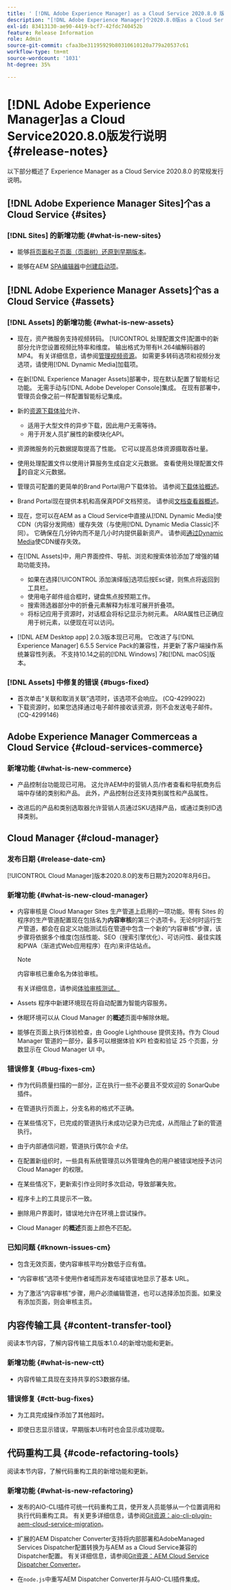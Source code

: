 ```yaml
---
title: ' [!DNL Adobe Experience Manager] as a Cloud Service 2020.8.0 版的发行说明。'
description: "[!DNL Adobe Experience Manager]个2020.8.0版as a Cloud Service发行说明。"
exl-id: 83413130-ae90-4419-bcf7-42fdc740452b
feature: Release Information
role: Admin
source-git-commit: cfaa3be31195929b80310610120a779a20537c61
workflow-type: tm+mt
source-wordcount: '1031'
ht-degree: 35%

---
```


# [!DNL Adobe Experience Manager]as a Cloud Service2020.8.0版发行说明 {#release-notes}

以下部分概述了 Experience Manager as a Cloud Service 2020.8.0 的常规发行说明。


## [!DNL Adobe Experience Manager Sites]个as a Cloud Service {#sites}

### [!DNL Sites] 的新增功能 {#what-is-new-sites}

* 能够[将页面和子页面（页面树）还原到早期版本](/help/sites-cloud/authoring/sites-console/page-versions.md#reinstating-versions)。

* 能够在AEM [SPA编辑器](/help/implementing/developing/hybrid/introduction.md)中[创建启动项](/help/sites-cloud/authoring/launches/overview.md)。


## [!DNL Adobe Experience Manager Assets]个as a Cloud Service {#assets}

### [!DNL Assets] 的新增功能 {#what-is-new-assets}

* 现在，资产微服务支持视频转码。 [!UICONTROL 处理配置文件]配置中的新部分允许您设置视频比特率和维度。 输出格式为带有H.264编解码器的MP4。 有关详细信息，请参阅[管理视频资源](/help/assets/manage-video-assets.md#transcode-video)。 如需更多转码选项和视频分发选项，请使用[!DNL Dynamic Media]加载项。

* 在新[!DNL Experience Manager Assets]部署中，现在默认配置了智能标记功能。 无需手动与[!DNL Adobe Developer Console]集成。 在现有部署中，管理员会像之前一样配置智能标记集成。

* 新的[资源下载体验](/help/assets/download-assets-from-aem.md)允许、

   * 适用于大型文件的异步下载，因此用户无需等待。
   * 用于开发人员扩展性的新模块化API。

* 资源微服务的元数据提取提高了性能。 它可以提高总体资源摄取吞吐量。

* 使用处理配置文件以使用计算服务生成自定义元数据。 查看使用处理配置文件[&#128279;](/help/assets/manage-metadata.md#metadata-compute-service)的自定义元数据。

* 管理员可配置的更简单的Brand Portal用户下载体验。 请参阅[下载体验概述](https://experienceleague.adobe.com/docs/experience-manager-brand-portal/using/introduction/whats-new.html#download-configurations)。

* Brand Portal现在提供本机和高保真PDF文档预览。 请参阅[文档查看器概述](https://experienceleague.adobe.com/docs/experience-manager-brand-portal/using/introduction/whats-new.html#doc-viewer)。

* 现在，您可以在AEM as a Cloud Service中直接从[!DNL Dynamic Media]使CDN（内容分发网络）缓存失效（与使用[!DNL Dynamic Media Classic]不同）。 它确保在几分钟内而不是几小时内提供最新资产。 请参阅[通过Dynamic Media](/help/assets/dynamic-media/invalidate-cdn-cache-dynamic-media.md)使CDN缓存失效。

* 在[!DNL Assets]中，用户界面控件、导航、浏览和搜索体验添加了增强的辅助功能支持。

   * 如果在选择[!UICONTROL 添加演绎版]选项后按Esc键，则焦点将返回到工具栏。<!-- via CQ-4293594-->
   * 使用电子邮件组合框时，键盘焦点按预期工作。<!-- via CQ-4286215 -->
   * 搜索筛选器部分中的折叠元素解释为标准可展开折叠项。<!-- via CQ-4273103 -->
   * 将标记应用于资源时，对话框会将标记显示为树元素。 ARIA属性已正确应用于树元素，以便现在可以访问。<!-- via CQ-4272964 -->

* [!DNL AEM Desktop app] 2.0.3版本现已可用。 它改进了与[!DNL Experience Manager] 6.5.5 Service Pack的兼容性，并更新了客户端操作系统兼容性列表。 不支持10.14之前的[!DNL Windows] 7和[!DNL macOS]版本。

### [!DNL Assets] 中修复的错误 {#bugs-fixed}

* 首次单击“关联和取消关联”选项时，该选项不会响应。 (CQ-4299022)
* 下载资源时，如果您选择通过电子邮件接收该资源，则不会发送电子邮件。 (CQ-4299146)

## Adobe Experience Manager Commerceas a Cloud Service {#cloud-services-commerce}

### 新增功能 {#what-is-new-commerce}

* 产品控制台功能现已可用。 这允许AEM中的营销人员/作者查看和导航商务后端中存储的类别和产品。 此外，产品控制台还支持类别属性和产品属性。

* 改进后的产品和类别选取器允许营销人员通过SKU选择产品，或通过类别ID选择类别。

## Cloud Manager {#cloud-manager}

### 发布日期 {#release-date-cm}

[!UICONTROL Cloud Manager]版本2020.8.0的发布日期为2020年8月6日。

### 新增功能 {#what-is-new-cloud-manager}

* 内容审核是 Cloud Manager Sites 生产管道上启用的一项功能。带有 Sites 的程序的生产管道配置现在包括名为&#x200B;**内容审核**&#x200B;的第三个选项卡。无论何时运行生产管道，都会在自定义功能测试后在管道中包含一个新的“内容审核”步骤，该步骤将依据多个维度(包括性能、SEO（搜索引擎优化）、可访问性、最佳实践和PWA（渐进式Web应用程序）在内)来评估站点。


  >[!NOTE]
  >内容审核已重命名为体验审核。

  有关详细信息，请参阅[体验审核测试。](/help/implementing/cloud-manager/experience-audit-dashboard.md)

* Assets 程序中新建环境现在将自动配置为智能内容服务。

* 休眠环境可以从 Cloud Manager 的&#x200B;**概述**&#x200B;页面中解除休眠。

* 能够在页面上执行体验检查，由 Google Lighthouse 提供支持。作为 Cloud Manager 管道的一部分，最多可以根据体验 KPI 检查和验证 25 个页面，分数显示在 Cloud Manager UI 中。

### 错误修复 {#bug-fixes-cm}

* 作为代码质量扫描的一部分，正在执行一些不必要且不受欢迎的 SonarQube 插件。

* 在管道执行页面上，分支名称的格式不正确。

* 在某些情况下，已完成的管道执行未成功记录为已完成，从而阻止了新的管道执行。

* 由于内部通信问题，管道执行偶尔会&#x200B;*卡住*。

* 在配置新组织时，一些具有系统管理员以外管理角色的用户被错误地授予访问 Cloud Manager 的权限。

* 在某些情况下，更新索引作业同时多次启动，导致部署失败。

* 程序卡上的工具提示不一致。

* 删除用户界面时，错误地允许在环境上尝试操作。

* Cloud Manager 的&#x200B;**概述**&#x200B;页面上颜色不匹配。

### 已知问题 {#known-issues-cm}

* 包含无效页面，使内容审核平均分数低于应有值。

* “内容审核”选项卡使用作者域而非发布域错误地显示了基本 URL。

* 为了激活“内容审核”步骤，用户必须编辑管道，也可以选择添加页面。如果没有添加页面，则会审核主页。

## 内容传输工具 {#content-transfer-tool}

阅读本节内容，了解内容传输工具版本1.0.4的新增功能和更新。

### 新增功能 {#what-is-new-ctt}

* 内容传输工具现在支持共享的S3数据存储。

### 错误修复 {#ctt-bug-fixes}

* 为工具完成操作添加了其他超时。

* 即使日志显示错误，早期版本UI有时也会显示成功提取。

## 代码重构工具 {#code-refactoring-tools}

阅读本节内容，了解代码重构工具的新增功能和更新。

### 新增功能 {#what-is-new-refactoring}

* 发布的AIO-CLI插件可统一代码重构工具，使开发人员能够从一个位置调用和执行代码重构工具。 有关更多详细信息，请参阅[Git资源：aio-cli-plugin-aem-cloud-service-migration](https://github.com/adobe/aio-cli-plugin-aem-cloud-service-migration)。

* 扩展的AEM Dispatcher Converter支持将内部部署和AdobeManaged Services Dispatcher配置转换为与AEM as a Cloud Service兼容的Dispatcher配置。 有关详细信息，请参阅[Git资源：AEM Cloud Service Dispatcher Converter](https://github.com/adobe/aem-cloud-service-source-migration/tree/master/packages/dispatcher-converter)。

* 在` node.js `中重写AEM Dispatcher Converter并与AIO-CLI插件集成。
